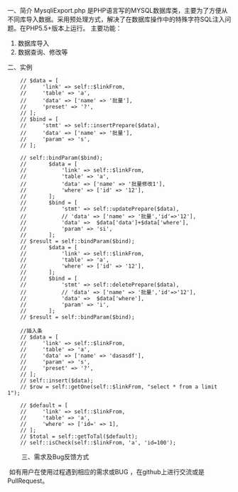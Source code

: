 一、简介
MysqliExport.php 是PHP语言写的MYSQL数据库类，主要为了方便从不同库导入数据。采用预处理方式，解决了在数据库操作中的特殊字符SQL注入问题。在PHP5.5+版本上运行。
主要功能：
  1. 数据库导入
  2. 数据查询、修改等
  
 二、实例
  
  
        // $data = [
        //     'link' => self::$linkFrom,
        //     'table' => 'a',
        //     'data' => ['name' => '批量'],
        //     'preset' => '?',
        // ];
        // $bind = [
        //     'stmt' => self::insertPrepare($data),
        //     'data' => ['name' => '批量'],
        //     'param' => 's',
        // ];

        // self::bindParam($bind);
        //       $data = [
        //           'link' => self::$linkFrom,
        //           'table' => 'a',
        //           'data' => ['name' => '批量修改1'],
        //           'where' => ['id' => '12'],
        //       ];
        //       $bind = [
        //           'stmt' => self::updatePrepare($data),
        //           // 'data' => ['name' => '批量','id'=>'12'],
        //           'data' =>  $data['data']+$data['where'],
        //           'param' => 'si',
        //       ];
        // $result = self::bindParam($bind);
        //       $data = [
        //           'link' => self::$linkFrom,
        //           'table' => 'a',
        //           'where' => ['id' => '12'],
        //       ];
        //       $bind = [
        //           'stmt' => self::deletePrepare($data),
        //           // 'data' => ['name' => '批量','id'=>'12'],
        //           'data' =>  $data['where'],
        //           'param' => 'i',
        //       ];
        // $result = self::bindParam($bind);

        //插入条
        // $data = [
        //     'link' => self::$linkFrom,
        //     'table' => 'a',
        //     'data' => ['name' => 'dasasdf'],
        //     'param' => 's',
        //     'preset' => '?',
        // ];
        // self::insert($data);
        // $row = self::getOne(self::$linkFrom, "select * from a limit 1");

        // $default = [
        //     'link' => self::$linkFrom,
        //     'table' => 'a',
        //     'where' => ['id=' => 1],
        // ];
        // $total = self::getToTal($default);
        // self::isCheck(self::$linkFrom, 'a', 'id=100');
        
三、需求及Bug反馈方式

  如有用户在使用过程遇到相应的需求或BUG ，在github上进行交流或是PullRequest。
